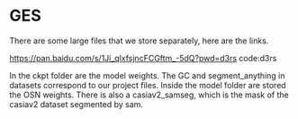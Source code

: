 # GES
There are some large files that we store separately, here are the links.

https://pan.baidu.com/s/1Ji_qlxfsjncFCGftm_-5dQ?pwd=d3rs 
code:d3rs 

In the ckpt folder are the model weights.
The GC and segment_anything in datasets correspond to our project files.
Inside the model folder are stored the OSN weights.
There is also a casiav2_samseg, which is the mask of the casiav2 dataset segmented by sam.
